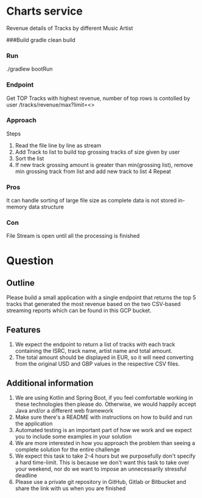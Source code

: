 # Charts service
Revenue details of Tracks by different Music Artist

###Build
gradle clean build

### Run
./gradlew bootRun

### Endpoint
Get TOP Tracks with highest revenue, number of top rows is contolled by user
/tracks/revenue/max?limit=<>

### Approach
Steps
1. Read the file line by line as stream 
2. Add Track to list to build top grossing tracks of size given by user
2. Sort the list
3. If new track grossing amount is greater than min(grossing list),
   remove min grossing track from list and add new track to list
4 Repeat

### Pros
It can handle sorting of large file size as complete data 
is not stored in-memory data structure

### Con
File Stream is open until all the processing is finished

# Question
## Outline
Please build a small application with a single endpoint that returns the top 5 tracks that
generated the most revenue based on the two CSV-based streaming reports which
can be found in this GCP bucket.

## Features
1. We expect the endpoint to return a list of tracks with each track containing the
ISRC, track name, artist name and total amount.
2. The total amount should be displayed in EUR, so it will need converting from the
original USD and GBP values in the respective CSV files.

## Additional information
1. We are using Kotlin and Spring Boot, if you feel comfortable working in these
technologies then please do. Otherwise, we would happily accept Java and/or
a different web framework
2. Make sure there's a README with instructions on how to build and run the
application
3. Automated testing is an important part of how we work and we expect you to
include some examples in your solution
4. We are more interested in how you approach the problem than seeing a
complete solution for the entire challenge
5. We expect this task to take 2-4 hours but we purposefully don't specify a hard
time-limit. This is because we don't want this task to take over your weekend, nor
do we want to impose an unnecessarily stressful deadline
6. Please use a private git repository in GitHub, Gitlab or Bitbucket and share the
link with us when you are finished

   
 
